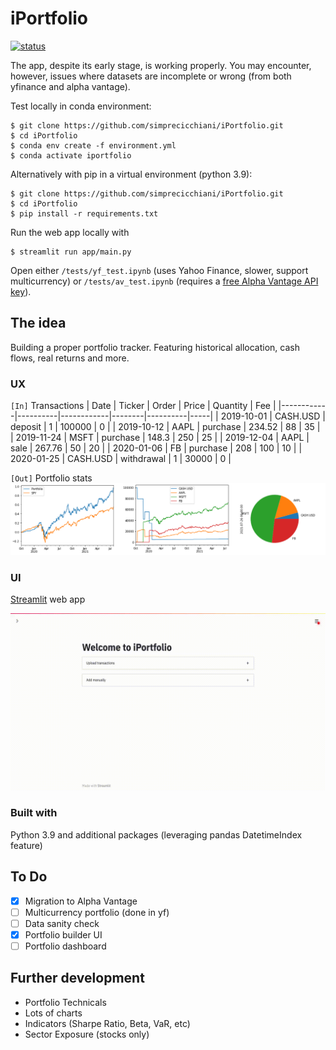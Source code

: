 # iPortfolio

[![status](https://img.shields.io/badge/Status-Alpha-yellow)](/)

The app, despite its early stage, is working properly. You may encounter, however, issues where datasets are incomplete or wrong (from both yfinance and alpha vantage).

Test locally in conda environment:
```
$ git clone https://github.com/simprecicchiani/iPortfolio.git
$ cd iPortfolio
$ conda env create -f environment.yml
$ conda activate iportfolio
```

Alternatively with pip in a virtual environment (python 3.9):
```
$ git clone https://github.com/simprecicchiani/iPortfolio.git
$ cd iPortfolio
$ pip install -r requirements.txt
```

Run the web app locally with
```
$ streamlit run app/main.py
```

Open either `/tests/yf_test.ipynb` (uses Yahoo Finance, slower, support multicurrency) or `/tests/av_test.ipynb` (requires a [free Alpha Vantage API key](https://www.alphavantage.co/support/#api-key)).

## The idea

Building a proper portfolio tracker. Featuring historical allocation, cash flows, real returns and more.

### UX

`[In]` Transactions
| Date       | Ticker   | Order      | Price  | Quantity | Fee |
|------------|----------|------------|--------|----------|-----|
| 2019-10-01 | CASH.USD | deposit    | 1      | 100000   | 0   |
| 2019-10-12 | AAPL     | purchase   | 234.52 | 88       | 35  |
| 2019-11-24 | MSFT     | purchase   | 148.3  | 250      | 25  |
| 2019-12-04 | AAPL     | sale       | 267.76 | 50       | 20  |
| 2020-01-06 | FB       | purchase   | 208    | 100      | 10  |
| 2020-01-25 | CASH.USD | withdrawal | 1      | 30000    | 0   |

`[Out]` Portfolio stats
![](/images/performance-sample.png)

### UI

[Streamlit](https://streamlit.io) web app

![iPortfolio transaction builder UI](/images/transaction-builder.gif)

### Built with

Python 3.9 and additional packages (leveraging pandas DatetimeIndex feature)

## To Do

- [x] Migration to Alpha Vantage
- [ ] Multicurrency portfolio (done in yf)
- [ ] Data sanity check
- [x] Portfolio builder UI
- [ ] Portfolio dashboard

## Further development

- Portfolio Technicals
- Lots of charts
- Indicators (Sharpe Ratio, Beta, VaR, etc)
- Sector Exposure (stocks only)